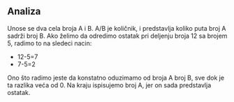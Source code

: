 ## Analiza
Unose se dva cela broja A i B. A/B je količnik, i predstavlja koliko puta broj A sadrži broj B. Ako želimo da odredimo ostatak pri deljenju broja 12 sa brojem 5, radimo to na sledeci nacin:
* 12-5=7
* 7-5=2

Ono što radimo jeste da konstatno oduzimamo od broja A broj B, sve dok je ta razlika veća od 0. Na kraju ispisujemo broj A, jer on sada predstavlja ostatak.
